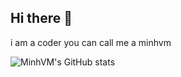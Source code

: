 ## Hi there 👋
i am a coder
you can call me a minhvm

![MinhVM's GitHub stats](https://github-readme-stats.vercel.app/api?username=MinhVM&show_icons=true&theme=radical)
